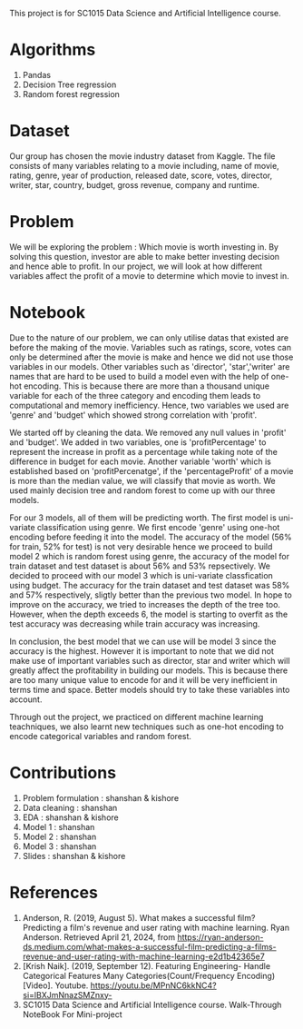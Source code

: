 This project is for SC1015 Data Science and Artificial Intelligence course.

# Algorithms
1) Pandas                                                                                                                                                                     
2) Decision Tree regression
4) Random forest regression

# Dataset
Our group has chosen the movie industry dataset from Kaggle. The file consists of many variables relating to a movie including, name of movie, rating, genre, year of production, released date, score, votes, director, writer, star, country, budget, gross revenue, company and runtime.

# Problem
We will be exploring the problem : Which movie is worth investing in. By solving this question, investor are able to make better investing decision and hence able to profit. In our project, we will look at how different variables affect the profit of a movie to determine which movie to invest in.

# Notebook
Due to the nature of our problem, we can only utilise datas that existed are before the making of the movie. Variables such as ratings, score, votes can only be determined after the movie is make and hence we did not use those variables in our models. Other variables such as 'director', 'star','writer' are names that are hard to be used to build a model even with the help of one-hot encoding. This is because there are more than a thousand unique variable for each of the three category and encoding them leads to computational and memory inefficiency. Hence, two variables we used are 'genre' and 'budget' which showed strong correlation with 'profit'.

We started off by cleaning the data. We removed any null values in 'profit' and 'budget'. We added in two variables, one is 'profitPercentage' to represent the increase in profit as a percentage while taking note of the difference in budget for each movie. Another variable 'worth' which is established based on 'profitPercenatge', if the 'percentageProfit' of a movie is more than the median value, we will classify that movie as worth. We used mainly decision tree and random forest to come up with our three models.

For our 3 models, all of them will be predicting worth. The first model is uni-variate classification using genre. We first encode 'genre' using one-hot encoding before feeding it into the model. The accuracy of the model (56% for train, 52% for test) is not very desirable hence we proceed to build model 2 which is random forest using genre, the accuracy of the model for train dataset and test dataset is about 56% and 53% repsectively. We decided to proceed with our model 3 which is uni-variate classfication using budget. The accuracy for the train dataset and test dataset was 58% and 57% respectively, sligtly better than the previous two model. In hope to improve on the accuracy, we tried to increases the depth of the tree too. However, when the depth exceeds 6, the model is starting to overfit as the test accuracy was decreasing while train accuracy was increasing.

In conclusion, the best model that we can use will be model 3 since the accuracy is the highest. However it is important to note that we did not make use of important variables such as director, star and writer which will greatly affect the profitability in building our models. This is because there are too many unique value to encode for and it will be very inefficient in terms time and space. Better models should try to take these variables into account.

Through out the project, we practiced on different machine learning teachniques, we also learnt new techniques such as one-hot encoding to encode categorical variables and random forest.

# Contributions
1) Problem formulation : shanshan & kishore
2) Data cleaning : shanshan
3) EDA : shanshan & kishore
4) Model 1 : shanshan
5) Model 2 : shanshan
5) Model 3 : shanshan
7) Slides : shanshan & kishore

# References
1) Anderson, R. (2019, August 5). What makes a successful film? Predicting a film's revenue and user rating with machine learning. Ryan Anderson. Retrieved April 21, 2024, from https://ryan-anderson-ds.medium.com/what-makes-a-successful-film-predicting-a-films-revenue-and-user-rating-with-machine-learning-e2d1b42365e7
2) [Krish Naik]. (2019, September 12). Featuring Engineering- Handle Categorical Features Many Categories(Count/Frequency Encoding) [Video]. Youtube. https://youtu.be/MPnNC6kkNC4?si=lBXJmNnazSMZnxy-
3) SC1015 Data Science and Artificial Intelligence course. Walk-Through NoteBook For Mini-project 

